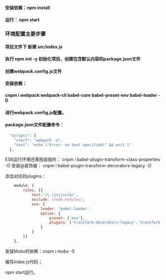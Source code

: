 #### 安装依赖：npm install
#### 运行： npm start

### 环境配置主要步骤
#### 项目文件下 新建 src/index.js

#### 执行 npm init -y 初始化项目，创建包含默认内容的package.json文件
#### 创建webpack.config.js文件
#### 安装依赖：
#### cnpm i webpack webpack-cli babel-core babel-preset-env babel-loader -D

#### 进行webpack.config.js配置。
#### package.json文件配置命令：
```javascript
  "scripts": {
    "start": "webpack -w",
    "test": "echo \"Error: no test specified\" && exit 1"
  },
```

ES6运行环境还需按装插件： cnpm i babel-plugin-transform-class-properties -D
安装@装饰器： cnpm i babel-plugin-transform-decorators-legacy -D 

添加对应的plugins：
```javascript
    module: {
        rules: [{
            test:'/\.(js|jsx)$/',
            exclude: /node_modules/,
            use: {
                loader: 'babel-loader',
                option: {
                    preset: ['env'],
                    plugins: ['transform-decorators-legacy','transform-class-properties']
                }
            }
        }]
    },
```

安装Mobx的依赖：cnpm i mobx -S

编写index.js代码；

npm start运行。